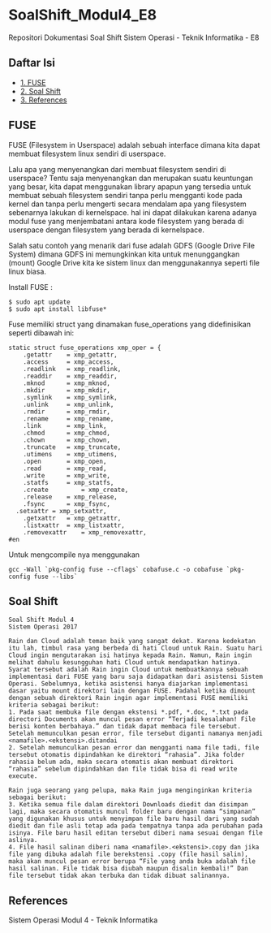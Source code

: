 # SoalShift_Modul4_E8

Repositori Dokumentasi Soal Shift Sistem Operasi - Teknik Informatika - E8

## Daftar Isi
- [1. FUSE](https://github.com/ferdinandjason/SoalShift_Modul4_E8#fuse)
- [2. Soal Shift](https://github.com/ferdinandjason/SoalShift_Modul4_E8#soal-shift)
- [3. References](https://github.com/ferdinandjason/SoalShift_Modul4_E8#references)

## FUSE

FUSE (Filesystem in Userspace) adalah sebuah interface dimana kita dapat membuat filesystem linux sendiri di userspace.

Lalu apa yang menyenangkan dari membuat filesystem sendiri di userspace? Tentu saja menyenangkan dan merupakan suatu keuntungan yang besar, kita dapat menggunakan library apapun yang tersedia untuk membuat sebuah filesystem sendiri tanpa perlu mengganti kode pada kernel dan tanpa perlu mengerti secara mendalam apa yang filesystem sebenarnya lakukan di kernelspace. hal ini dapat dilakukan karena adanya modul fuse yang menjembatani antara kode filesystem yang berada di userspace dengan filesystem yang berada di kernelspace.

Salah satu contoh yang menarik dari fuse adalah GDFS (Google Drive File System) dimana GDFS ini memungkinkan kita untuk menunggangkan (mount) Google Drive kita ke sistem linux dan menggunakannya seperti file linux biasa.

Install FUSE :
```
$ sudo apt update
$ sudo apt install libfuse*
```
Fuse memiliki struct yang dinamakan fuse_operations yang didefinisikan seperti dibawah ini:
```
static struct fuse_operations xmp_oper = {
	.getattr	= xmp_getattr,
	.access		= xmp_access,
	.readlink	= xmp_readlink,
	.readdir	= xmp_readdir,
	.mknod		= xmp_mknod,
	.mkdir		= xmp_mkdir,
	.symlink	= xmp_symlink,
	.unlink		= xmp_unlink,
	.rmdir		= xmp_rmdir,
	.rename		= xmp_rename,
	.link		= xmp_link,
	.chmod		= xmp_chmod,
	.chown		= xmp_chown,
	.truncate	= xmp_truncate,
	.utimens	= xmp_utimens,
	.open		= xmp_open,
	.read		= xmp_read,
	.write		= xmp_write,
	.statfs		= xmp_statfs,
	.create         = xmp_create,
	.release	= xmp_release,
	.fsync		= xmp_fsync,
  .setxattr	= xmp_setxattr,
	.getxattr	= xmp_getxattr,
	.listxattr	= xmp_listxattr,
	.removexattr	= xmp_removexattr,
#en
```
Untuk mengcompile nya menggunakan
```
gcc -Wall `pkg-config fuse --cflags` cobafuse.c -o cobafuse `pkg-config fuse --libs`
```
## Soal Shift

```
Soal Shift Modul 4
Sistem Operasi 2017

Rain dan Cloud adalah teman baik yang sangat dekat. Karena kedekatan itu lah, timbul rasa yang berbeda di hati Cloud untuk Rain. Suatu hari Cloud ingin mengutarakan isi hatinya kepada Rain. Namun, Rain ingin melihat dahulu kesungguhan hati Cloud untuk mendapatkan hatinya. Syarat tersebut adalah Rain ingin Cloud untuk membuatkannya sebuah implementasi dari FUSE yang baru saja didapatkan dari asistensi Sistem Operasi. Sebelumnya, ketika asistensi hanya diajarkan implementasi dasar yaitu mount direktori lain dengan FUSE. Padahal ketika dimount dengan sebuah direktori Rain ingin agar implementasi FUSE memiliki kriteria sebagai berikut:
1. Pada saat membuka file dengan ekstensi *.pdf, *.doc, *.txt pada directori Documents akan muncul pesan error “Terjadi kesalahan! File berisi konten berbahaya.” dan tidak dapat membaca file tersebut. Setelah memunculkan pesan error, file tersebut diganti namanya menjadi <namafile>.<ekstensi>.ditandai
2. Setelah memunculkan pesan error dan mengganti nama file tadi, file tersebut otomatis dipindahkan ke direktori “rahasia”. Jika folder rahasia belum ada, maka secara otomatis akan membuat direktori “rahasia” sebelum dipindahkan dan file tidak bisa di read write execute.

Rain juga seorang yang pelupa, maka Rain juga menginginkan kriteria sebagai berikut:
3. Ketika semua file dalam direktori Downloads diedit dan disimpan lagi, maka secara otomatis muncul folder baru dengan nama “simpanan” yang digunakan khusus untuk menyimpan file baru hasil dari yang sudah diedit dan file asli tetap ada pada tempatnya tanpa ada perubahan pada isinya. File baru hasil editan tersebut diberi nama sesuai dengan file aslinya.
4. File hasil salinan diberi nama <namafile>.<ekstensi>.copy dan jika file yang dibuka adalah file berekstensi .copy (file hasil salin), maka akan muncul pesan error berupa “File yang anda buka adalah file hasil salinan. File tidak bisa diubah maupun disalin kembali!” Dan file tersebut tidak akan terbuka dan tidak dibuat salinannya.

```

## References
Sistem Operasi Modul 4 - Teknik Informatika
